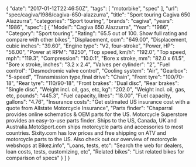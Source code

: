 {
    "date": "2017-01-12T22:46:50Z",
    "tags": [
        "motorbike",
        "spec"
    ],
    "url": "spec\/cagiva\/1986\/cagiva-650-alazzurra",
    "title": "Sport touring Cagiva 650 Alazzurra",
    "categories": "Sport touring",
    "brands": "cagiva",
    "years": "1986",
    "spec": [
        {
            "Model": "Cagiva 650 Alazzurra",
            "Year": "1986",
            "Category": "Sport touring",
            "Rating": "65.5 out of 100. Show full rating and compare with other bikes",
            "Displacement, ccm": "649.00",
            "Displacement, cubic inches": "39.60",
            "Engine type": "V2, four-stroke",
            "Power, HP": "56.00",
            "Power at RPM": "8250",
            "Top speed, km\/h": "192.0",
            "Top speed, mph": "119.3",
            "Compression": "10.0:1",
            "Bore x stroke, mm": "82.0 x 61.5",
            "Bore x stroke, inches": "3.2 x 2.4",
            "Valves per cylinder": "2",
            "Fuel control": "Desmodromic valve control",
            "Cooling system": "Air",
            "Gearbox": "5-speed",
            "Transmission type,final drive": "Chain",
            "Front tyre": "100\/70-18",
            "Rear tyre": "110\/90-18",
            "Front brakes": "Dual disc",
            "Rear brakes": "Single disc",
            "Weight incl. oil, gas, etc, kg": "202.0",
            "Weight incl. oil, gas, etc, pounds": "445.3",
            "Fuel capacity, litres": "18.00",
            "Fuel capacity, gallons": "4.76",
            "Insurance costs": "Get estimated US insurance cost with a quote from Allstate Motorcycle Insurance",
            "Parts finder": "Chaparral provides online schematics & OEM parts for the US.   Motorcycle Superstore provides an easy-to-use parts finder. Ships to the US, Canada, UK and Australia.MotoSport.com ships motorcycle parts and accessories to most countries.    Sixity.com has low prices and free shipping on ATV and motorcycle parts to the US. Also check out our overview of motorcycle webshops at Bikez.info",
            "Loans, tests, etc": "Search the web for dealers, loan costs, tests, customizing, etc",
            "Related bikes": "List related bikes for comparison of specs"
        }
    ]
}